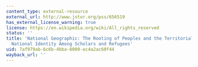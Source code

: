 ```yaml
---
content_type: external-resource
external_url: http://www.jstor.org/pss/656519
has_external_license_warning: true
license: https://en.wikipedia.org/wiki/All_rights_reserved
status: ''
title: 'National Geographic: The Rooting of Peoples and the Territorialization of
  National Identity Among Scholars and Refugees'
uid: 7af979ab-6c6b-4bba-8009-ec4a2ac60f44
wayback_url: ''
---
```

